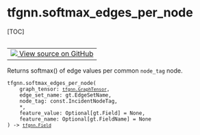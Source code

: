 # tfgnn.softmax_edges_per_node

[TOC]

<!-- Insert buttons and diff -->

<table class="tfo-notebook-buttons tfo-api nocontent" align="left">
<td>
  <a target="_blank" href="https://github.com/tensorflow/gnn/tree/master/tensorflow_gnn/graph/normalization_ops.py#L94-L103">
    <img src="https://www.tensorflow.org/images/GitHub-Mark-32px.png" />
    View source on GitHub
  </a>
</td>
</table>

Returns softmax() of edge values per common `node_tag` node.

<pre class="devsite-click-to-copy prettyprint lang-py tfo-signature-link">
<code>tfgnn.softmax_edges_per_node(
    graph_tensor: <a href="../tfgnn/GraphTensor.md"><code>tfgnn.GraphTensor</code></a>,
    edge_set_name: gt.EdgeSetName,
    node_tag: const.IncidentNodeTag,
    *,
    feature_value: Optional[gt.Field] = None,
    feature_name: Optional[gt.FieldName] = None
) -> <a href="../tfgnn/Field.md"><code>tfgnn.Field</code></a>
</code></pre>



<!-- Placeholder for "Used in" -->
